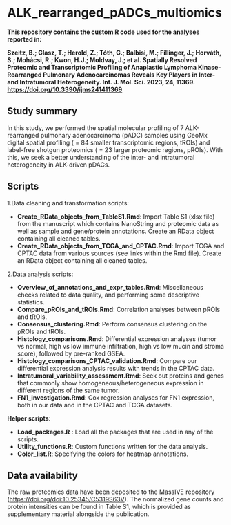 # ALK_rearranged_pADCs_multiomics

**This repository contains the custom R code used for the analyses reported in:**

**Szeitz, B.; Glasz, T.; Herold, Z.; Tóth, G.; Balbisi, M.; Fillinger, J.; Horváth, S.; Mohácsi, R.; Kwon, H.J.; Moldvay, J.; et al. Spatially Resolved Proteomic and Transcriptomic Profiling of Anaplastic Lymphoma Kinase-Rearranged Pulmonary Adenocarcinomas Reveals Key Players in Inter- and Intratumoral Heterogeneity. Int. J. Mol. Sci. 2023, 24, 11369. https://doi.org/10.3390/ijms241411369**

## Study summary

In this study, we performed the spatial molecular profiling of 7 ALK-rearranged pulmonary adenocarcinoma (pADC) samples using GeoMx digital spatial profiling ( = 84 smaller transcriptomic regions, tROIs) and label-free shotgun proteomics ( = 23 larger proteomic regions, pROIs). With this, we seek a better understanding of the inter- and intratumoral heterogeneity in ALK-driven pDACs.

## Scripts

1.Data cleaning and transformation scripts:

- **Create_RData_objects_from_TableS1.Rmd**: Import Table S1 (xlsx file) from the manuscript which contains NanoString and proteomic data as well as sample and gene/protein annotations. Create an RData object containing all cleaned tables.
- **Create_RData_objects_from_TCGA_and_CPTAC.Rmd**: Import TCGA and CPTAC data from various sources (see links within the Rmd file). Create an RData object containing all cleaned tables.

2.Data analysis scripts:

- **Overview_of_annotations_and_expr_tables.Rmd**: Miscellaneous checks related to data quality, and performing some descriptive statistics.
- **Compare_pROIs_and_tROIs.Rmd**: Correlation analyses between pROIs and tROIs.
- **Consensus_clustering.Rmd**: Perform consensus clustering on the pROIs and tROIs.
- **Histology_comparisons.Rmd**: Differential expression analyses (tumor vs normal, high vs low immune infiltration, high vs low mucin and stroma score), followed by pre-ranked GSEA.
- **Histology_comparisons_CPTAC_validation.Rmd**: Compare our differential expression analysis results with trends in the CPTAC data.
- **Intratumoral_variability_assessment.Rmd**: Seek out proteins and genes that commonly show homogeneous/heterogeneous expression in different regions of the same tumor.
- **FN1_investigation.Rmd**: Cox regression analyses for FN1 expression, both in our data and in the CPTAC and TCGA datasets.

**Helper scripts**:

- **Load_packages.R** : Load all the packages that are used in any of the scripts.
- **Utility_functions.R**: Custom functions written for the data analysis.
- **Color_list.R**: Specifying the colors for heatmap annotations.


## Data availability

The raw proteomics data have been deposited to the MassIVE repository (https://doi.org/doi:10.25345/C5319S63V). The normalized gene counts and protein intensities can be found in Table S1, which is provided as supplementary material alongside the publication. 
